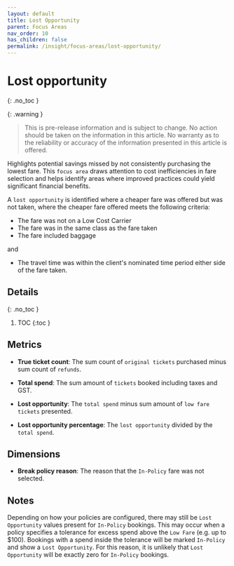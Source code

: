```yaml
---
layout: default
title: Lost Opportunity
parent: Focus Areas
nav_order: 10
has_children: false
permalink: /insight/focus-areas/lost-opportunity/
---
```


# Lost opportunity
{: .no_toc }

{: .warning }
> This is pre-release information and is subject to change. No action should be taken on the information in this article. No warranty as to the reliability or accuracy of the information presented in this article is offered.

Highlights potential savings missed by not consistently purchasing the lowest fare. This `focus area` draws attention to cost inefficiencies in fare selection and helps identify areas where improved practices could yield significant financial benefits.

A `lost opportunity` is identified where a cheaper fare was offered but was not taken, where the cheaper fare offered meets the following criteria:

- The fare was not on a Low Cost Carrier
- The fare was in the same class as the fare taken
- The fare included baggage

and

- The travel time was within the client's nominated time period either side of the fare taken.

## Details
{: .no_toc }

1. TOC
{:toc }

## Metrics

- **True ticket count**: The sum count of `original tickets` purchased minus sum count of `refunds`.

- **Total spend**: The sum amount of `tickets` booked including taxes and GST.

- **Lost opportunity**: The `total spend` minus sum amount of `low fare tickets` presented.

- **Lost opportunity percentage**: The `lost opportunity` divided by the `total spend`.

## Dimensions

- **Break policy reason**: The reason that the `In-Policy` fare was not selected.

## Notes

Depending on how your policies are configured, there may still be `Lost Opportunity` values present for `In-Policy` bookings. This may occur when a policy specifies a tolerance for excess spend above the `Low Fare` (e.g. up to $100). Bookings with a spend inside the tolerance will be marked `In-Policy` and show a `Lost Opportunity`. For this reason, it is unlikely that `Lost Opportunity` will be exactly zero for `In-Policy` bookings.